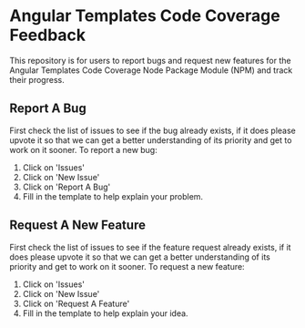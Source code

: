 # Angular Templates Code Coverage Feedback

This repository is for users to report bugs and request new features for the Angular Templates Code Coverage Node Package Module (NPM) and track their progress.

## Report A Bug

First check the list of issues to see if the bug already exists, if it does please upvote it so that we can get a better understanding of its priority and get to work on it sooner. To report a new bug:
1. Click on 'Issues'
2. Click on 'New Issue'
2. Click on 'Report A Bug'
3. Fill in the template to help explain your problem.

## Request A New Feature

First check the list of issues to see if the feature request already exists, if it does please upvote it so that we can get a better understanding of its priority and get to work on it sooner. To request a new feature:
1. Click on 'Issues'
2. Click on 'New Issue'
2. Click on 'Request A Feature'
3. Fill in the template to help explain your idea.
